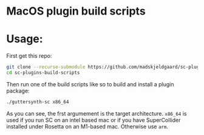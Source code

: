 # MacOS plugin build scripts

# Usage:

First get this repo:

```bash 
git clone --recurse-submodule https://github.com/madskjeldgaard/sc-plugins-build-scripts
cd sc-plugins-build-scripts
```

Then run one of the build scripts like so to build and install a plugin package:

```bash 
./guttersynth-sc x86_64
```

As you can see, the frst argumement is the target architecture. `x86_64` is used if you run SC on an intel based mac or if you have SuperCollider installed under Rosetta on an M1-based mac. Otherwise use `arm`.
